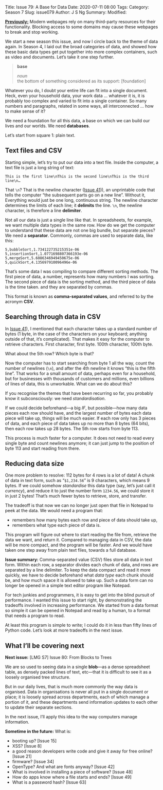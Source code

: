 Title: Issue 79: A Base for Data
Date: 2020-07-11 08:00
Tags: 
Category: Season 7
Slug: issue079
Author: J S Ng
Summary: 
Modified: 

[**Previously:**](https://buttondown.email/laymansguide/archive/) Modern webpages rely on many third-party resources for their functionality. Blocking access to some domains may cause these webpages to break and stop working.

We start a new season this issue, and now I circle back to the theme of data again. In Season 4, I laid out the broad categories of data, and showed how these basic data types get put together into more complex containers, such as video and documents. Let’s take it one step further.

> **base**
>
> *noun*  
  the bottom of something considered as its support: [foundation]

Whatever you do, I doubt your entire life can fit into a single document. Heck, even your household data, your work data … whatever it is, it is probably too complex and varied to fit into a single container. So many numbers and paragraphs, related in some ways, all interconnected … how to make sense of it?

We need a foundation for all this data, a base on which we can build our lives and our worlds. We need **databases**.

Let’s start from square 1: plain text.

## Text files and CSV

Starting simple, let’s try to put our data into a text file. Inside the computer, a text file is just a long string of text:

    This is the first line\nThis is the second line\nThis is the third line\n…

That `\n`? That is the newline character ([Issue 41]({filename}/season4/issue041/issue041.md))), an unprintable code that tells the computer “the subsequent parts go on a new line”. Without it, Everything would just be one long, continuous string. The newline character determines the limits of each line; it **delimits** the line. `\n`, the newline character, is therefore a line **delimiter**.

Not all our data is just a single line like that. In spreadsheets, for example, we want multiple data types in the same row. How do we get the computer to understand that these data are not one big bundle, but separate pieces? We need a **separator**. Commonly, commas are used to separate data, like this:

    5,bubbleSort,1.734122735215351e-06
    5,insertionSort,1.0771698807366193e-06
    5,mergeSort,5.6086346949450675e-06
    5,quickSort,4.135697910096496e-06

That’s some data I was compiling to compare different sorting methods. The first piece of data, a number, represents how many numbers I was sorting. The second piece of data is the sorting method, and the third piece of data is the time taken. and they are separated by commas.

This format is known as **comma-separated values**, and referred to by the acronym **CSV**.

## Searching through data in CSV

In [Issue 41]({filename}/season4/issue041/issue041.md)), I mentioned that each character takes up a standard number of bytes (1 byte, in the case of the characters on your keyboard; anything outside of that, it’s complicated). That makes it easy for the computer to retrieve characters. First character, first byte. 100th character, 100th byte.

What about the 5th row? Which byte is that?

Now the computer has to start searching from byte 1 all the way, count the number of newlines (`\n`), and after the 4th newline it knows “this is the fifth line”. That works for a small amount of data, perhaps even for a household, but for businesses with thousands of customers and millions, even billions of lines of data, this is unworkable. What can we do about this?

If you recognise the themes that have been recurring so far, you probably know it subconsciously: we need *standardisation*.

If we could decide beforehand—a big *IF*, but possible—how many data pieces each row should have, and the largest number of bytes each data piece will take up, things will be much easier. If each row only has 3 pieces of data, and each piece of data takes up no more than 8 bytes (64 bits), then each row takes up 28 bytes. The 5th row starts from byte 113.

This process is much faster for a computer. It does not need to read every single byte and count newlines anymore; it can just jump to the position of byte 113 and start reading from there.

## Reducing data size

One more problem to resolve: 112 bytes for 4 rows is a lot of data! A chunk of data in text form, such as “`$1,234.56`” is 9 characters, which means 9 bytes. If we could somehow *standardise* this data type (say, let’s just call it *currency*), and reduce it to just the number form `1234.56`, we could store it in just 2 bytes! That’s much fewer bytes to retrieve, store, and transfer.

The tradeoff is that now we can no longer just open that file in Notepad to peek at the data. We would need a program that:

- remembers how many bytes each row and piece of data should take up,
- remembers what type each piece of data is.

This program will figure out where to start reading the file from, retrieve the data we want, and return it. Compared to managing data in CSV, the data will be more compact, and the program will be faster. And we would have taken one step away from plain text files, towards a full database.

**Issue summary:** Comma-separated value (CSV) files store all data in text form. Within each row, a separator divides each chunk of data, and rows are separated by a line delimiter. To keep the data compact and read it more quickly, we have to decide beforehand what *data type* each chunk should be, and how much space it is allowed to take up. Such a data form can no longer be opened in a simple text editor program like Notepad.

For tech junkies and programmers, it is easy to get into the blind pursuit of performance. I wanted this issue to start right, by demonstrating the tradeoffs involved in increasing performance. We started from a data format so simple it can be opened in Notepad and read by a human, to a format that needs a program to read.

At least this program is simple to write; I could do it in less than fifty lines of Python code. Let’s look at more tradeoffs in the next issue.

## What I’ll be covering next

**Next issue:** [LMG S7] Issue 80: From Blocks to Trees

We are so used to seeing data in a single **blob**—as a dense spreadsheet table, as densely packed lines of text, etc—that it is difficult to see it as a loosely organised tree structure.

But in our daily lives, that is much more commonly the way data is organised. Data in organisations is never all put in a single document or place; it is loosely spread across departments, each of which manage a portion of it, and these departments send information updates to each other to update their separate sections.

In the next issue, I’ll apply this idea to the way computers manage information.

**Sometime in the future:** What is:

- booting up? [Issue 15]
- XSS? [Issue 8]
- a good reason developers write code and give it away for free online? [Issue 21]
- firmware? [Issue 34]
- OpenType? And what are fonts anyway? [Issue 42]
- What is involved in installing a piece of software? [Issue 48]
- How do apps know where a file starts and ends? [Issue 49]
- What is a password hash? [Issue 63]
